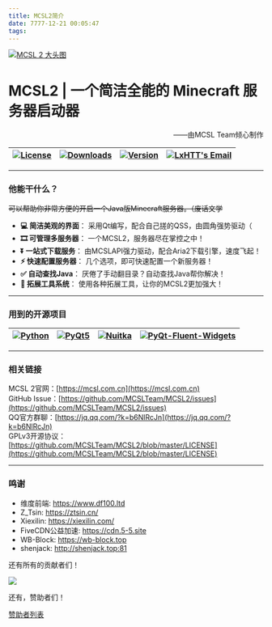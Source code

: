 ```yaml
---
title: MCSL2简介
date: 7777-12-21 00:05:47
tags:
---
```

[![MCSL 2 大头图](https://s3.bmp.ovh/imgs/2023/03/21/5afb21934bd980ab.png)](https://www.mcsl.com.cn)
# MCSL2   |   一个简洁全能的 Minecraft 服务器启动器

<p align="right">
——由MCSL Team倾心制作
</p>

| [![](https://img.shields.io/github/license/MCSLTeam/MCSL2?style=for-the-badge "License")](https://github.com/MCSLTeam/MCSL2/blob/master/LICENSE) | [![](https://img.shields.io/github/downloads/MCSLTeam/MCSL2/total?style=for-the-badge "Downloads")](https://github.com/MCSLTeam/MCSL2/releases) | [![](https://img.shields.io/github/v/tag/MCSLTeam/MCSL2?label=ver&style=for-the-badge "Version")](https://github.com/MCSLTeam/MCSL2/releases/latest) | [![LxHTT's Email](https://img.shields.io/badge/%20EMAIL-lxhtt%40mcsl.com.cn-%2357728B?style=for-the-badge)](mailto:lxhtt@mcsl.com.cn) |
|:-----:|:-----:|:-----:|:-----:|

___
### 他能干什么？  
~~可以帮助你非常方便的开启一个Java版Minecraft服务器。（废话文学~~

 - **💻 简洁美观的界面**： 采用Qt编写，配合自己搓的QSS，由圆角强势驱动（
 - **🎞️ 可管理多服务器**： 一个MCSL2，服务器尽在掌控之中！
 - **⏬ 一站式下载服务**： 由MCSLAPI强力驱动，配合Aria2下载引擎，速度飞起！
 - **⚡ 快速配置服务器**： 几个选项，即可快速配置一个新服务器！
 - **✅ 自动查找Java**： 厌倦了手动翻目录？自动查找Java帮你解决！
 - **🔧 拓展工具系统**： 使用各种拓展工具，让你的MCSL2更加强大！
___
### 用到的开源项目
| [![](https://img.shields.io/badge/python-3.8.0-blue.svg?style=for-the-badge "Python")](https://python.org) | [![](https://img.shields.io/badge/pyqt5-latest-brightgreen.svg?style=for-the-badge "PyQt5")](https://pypi.org/project/PyQt5/) | [![](https://img.shields.io/badge/nuitka-latest-red.svg?style=for-the-badge "Nuitka")](https://nuitka.net) | [![](https://img.shields.io/badge/qfluentwidgets-latest-green.svg?style=for-the-badge "PyQt-Fluent-Widgets")](https://www.github.com/zhiyiYo/PyQt-Fluent-Widgets) |
|:-----:|:-----:|:-----:|:-----:|
___
### 相关链接
MCSL 2官网：[https://mcsl.com.cn](https://mcsl.com.cn)  
GitHub Issue：[https://github.com/MCSLTeam/MCSL2/issues](https://github.com/MCSLTeam/MCSL2/issues)  
QQ官方群聊：[https://jq.qq.com/?k=b6NlRcJn](https://jq.qq.com/?k=b6NlRcJn)  
GPLv3开源协议：[https://github.com/MCSLTeam/MCSL2/blob/master/LICENSE](https://github.com/MCSLTeam/MCSL2/blob/master/LICENSE)
___
### 鸣谢

 - 维度前端: https://www.df100.ltd  
 - Z_Tsin: https://ztsin.cn/  
 - Xiexilin: https://xiexilin.com/  
 - FiveCDN公益加速: https://cdn.5-5.site  
 - WB-Block: https://wb-block.top  
 - shenjack: http://shenjack.top:81

还有所有的贡献者们！  

<a href="https://github.com/MCSLTeam/MCSL2/graphs/contributors"><img src="https://contrib.rocks/image?repo=MCSLTeam/MCSL2&anon=1&max=100000000"></a>

还有，赞助者们！  

[赞助者列表](https://github.com/MCSLTeam/MCSL2/blob/master/Sponsors.md)